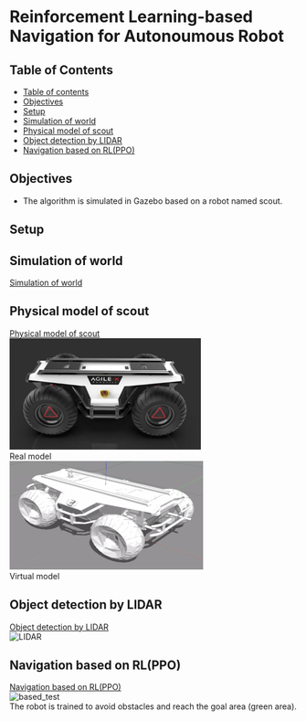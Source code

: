 # Reinforcement Learning-based Navigation for Autonoumous Robot

## Table of Contents  
- [Table of contents](#table-of-contents)  
- [Objectives](#objectives)  
- [Setup](#setup)  
- [Simulation of world](#simulation-of-world)  
- [Physical model of scout](#physical-model-of-scout)  
- [Object detection by LIDAR](#object-detection-by-LIDAR)  
- [Navigation based on RL(PPO)](#navigation-based-on-RL(PPO))  

## Objectives  
- The algorithm is simulated in Gazebo based on a robot named scout.  

## Setup  

## Simulation of world
[Simulation of world](./scout/gazebo/worlds/)  

## Physical model of scout  
[Physical model of scout](./scout/description/)  
![real model](./img/scout_real.png)  
Real model  
![virtual_model](./img/scout_vir.png)  
Virtual model  

## Object detection by LIDAR  
[Object detection by LIDAR](./vlp_fir/)  
![LIDAR](./img/LIDAR.gif)  

## Navigation based on RL(PPO)  
[Navigation based on RL(PPO)](./scout/src)  
![based_test](./img/based_dem.gif)  
The robot is trained to avoid obstacles and reach the goal area (green area).
